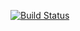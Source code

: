[![Build Status](https://travis-ci.org/Haushoffer/mundoWumpus.svg?branch=develop)](https://travis-ci.org/Haushoffer/mundoWumpus)